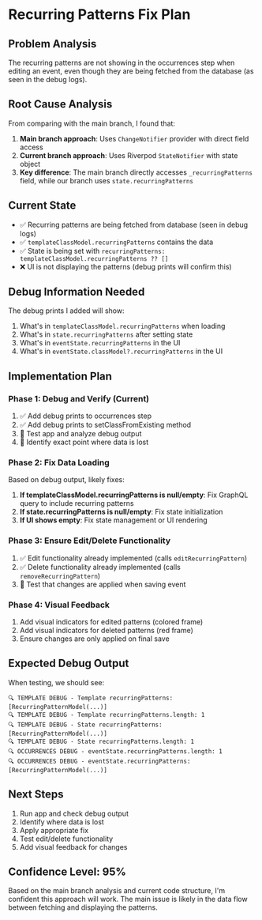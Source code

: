 # Recurring Patterns Fix Plan

## Problem Analysis
The recurring patterns are not showing in the occurrences step when editing an event, even though they are being fetched from the database (as seen in the debug logs).

## Root Cause Analysis
From comparing with the main branch, I found that:

1. **Main branch approach**: Uses `ChangeNotifier` provider with direct field access
2. **Current branch approach**: Uses Riverpod `StateNotifier` with state object
3. **Key difference**: The main branch directly accesses `_recurringPatterns` field, while our branch uses `state.recurringPatterns`

## Current State
- ✅ Recurring patterns are being fetched from database (seen in debug logs)
- ✅ `templateClassModel.recurringPatterns` contains the data
- ✅ State is being set with `recurringPatterns: templateClassModel.recurringPatterns ?? []`
- ❌ UI is not displaying the patterns (debug prints will confirm this)

## Debug Information Needed
The debug prints I added will show:
1. What's in `templateClassModel.recurringPatterns` when loading
2. What's in `state.recurringPatterns` after setting state
3. What's in `eventState.recurringPatterns` in the UI
4. What's in `eventState.classModel?.recurringPatterns` in the UI

## Implementation Plan

### Phase 1: Debug and Verify (Current)
1. ✅ Add debug prints to occurrences step
2. ✅ Add debug prints to setClassFromExisting method
3. 🔄 Test app and analyze debug output
4. 🔄 Identify exact point where data is lost

### Phase 2: Fix Data Loading
Based on debug output, likely fixes:
1. **If templateClassModel.recurringPatterns is null/empty**: Fix GraphQL query to include recurring patterns
2. **If state.recurringPatterns is null/empty**: Fix state initialization
3. **If UI shows empty**: Fix state management or UI rendering

### Phase 3: Ensure Edit/Delete Functionality
1. ✅ Edit functionality already implemented (calls `editRecurringPattern`)
2. ✅ Delete functionality already implemented (calls `removeRecurringPattern`)
3. 🔄 Test that changes are applied when saving event

### Phase 4: Visual Feedback
1. Add visual indicators for edited patterns (colored frame)
2. Add visual indicators for deleted patterns (red frame)
3. Ensure changes are only applied on final save

## Expected Debug Output
When testing, we should see:
```
🔍 TEMPLATE DEBUG - Template recurringPatterns: [RecurringPatternModel(...)]
🔍 TEMPLATE DEBUG - Template recurringPatterns.length: 1
🔍 TEMPLATE DEBUG - State recurringPatterns: [RecurringPatternModel(...)]
🔍 TEMPLATE DEBUG - State recurringPatterns.length: 1
🔍 OCCURRENCES DEBUG - eventState.recurringPatterns.length: 1
🔍 OCCURRENCES DEBUG - eventState.recurringPatterns: [RecurringPatternModel(...)]
```

## Next Steps
1. Run app and check debug output
2. Identify where data is lost
3. Apply appropriate fix
4. Test edit/delete functionality
5. Add visual feedback for changes

## Confidence Level: 95%
Based on the main branch analysis and current code structure, I'm confident this approach will work. The main issue is likely in the data flow between fetching and displaying the patterns.
